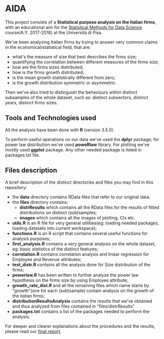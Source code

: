 # AIDA
This project consists of a <b>Statistical purpose analysis on the Italian firms</b>, with an educational aim for the 
[Statistical Methods for Data Science](http://didawiki.cli.di.unipi.it/doku.php/mds/smd/start) course(A.Y. 2017-2018) 
at the Università di Pisa.

We've been analyzing Italian firms by trying to answer very common claims in the economical/statistical field, that are:
- what's the measure of size that best describes the firms size;
- quantifying the correlation between different measures of the firms size;
- how are the firms sizes distributed;
- how is the firms growth distributed;
- is the mean growth statistically different from zero;
- is the growth distribution symmetric or asymmetric.

Then we've also tried to distinguish the behaviours within distinct subsamples of the whole dataset, such as: distinct subsectors, distinct years, distinct firms sizes.



## Tools and Technologies used
All the analysis have been done with <b>R</b> (version 3.5.0). 

To perform useful operations on our data we've used the <b>dplyr</b> package; for power law distribution we've used <b>poweRlaw</b> library. For plotting we've mostly used <b>ggplot</b> package. Any other needed package is listed in packages.txt file.

## Files description
A brief description of the distinct directories and files you may find in this repository:
- the <b>data</b> directory contains RData files that refer to our original data.
- the <b>files</b> directory contains:
  - <b>distrResults</b> which contains all the RData files for the results of fitted distributions on distinct (sub)samples;
  - <b>images</b> which contains all the images of plotting, CIs etc.
- <b>utils.R</b> is an R file for very general utilities(eg: loading needed packages, loading datasets into current workspace);
- <b>functions.R</b> is an R script that contains several useful functions for analysis purposes;
- <b>first_analysis.R</b> contains a very general analysis on the whole dataset, eg: basic statistics of the distinct features;
- <b>correlation.R</b> contains correlation analysis and linear regression for Employee and Revenue attributes;
- <b>test_distr.R</b> contains all the analysis done for Size distribution of the firms;
- <b>powerlaw.R</b> has been written to further analyze the power law hypothesis on the firms size by using Employee attribute;
- <b>growth_rate_dist.R</b> and all the remaining files which name starts by "growth"(one for each (sub)sample) contain analysis on the growth of the italian firms;
- <b>distributionResultsAnalysis</b> contains the results that we've obtained and thus analyzed from files contained in "files/distrResults" 
- <b>packages.txt</b> contains a list of the packages needed to perform the analysis.

For deeper and clearer explanations about the procedures and the results, please read our [final report](https://github.com/honestus/AIDA/blob/master/Results_Report.pdf).
